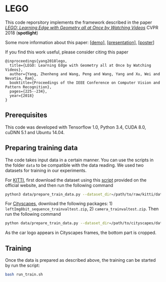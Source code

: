 # LEGO

This code reporsitory implements the framework described in the paper [*LEGO: Learning Edge with Geometry all at Once by Watching Videos*](https://arxiv.org/abs/1803.05648) CVPR 2018 (**spotlight**)

Some more information about this paper: [[demo](https://www.youtube.com/watch?v=40-GAgdUwI0)], [[presentation](https://youtu.be/WrEKJeK-Wow?t=4628)], [[poster](misc/cvpr18_poster_lego.pdf)]

If you find this work useful, please consider citing this paper
```
@inproceedings{yang2018lego,
  title={LEGO: Learning Edge with Geometry all at Once by Watching Videos},
  author={Yang, Zhenheng and Wang, Peng and Wang, Yang and Xu, Wei and Nevatia, Ram},
  booktitle={Proceedings of the IEEE Conference on Computer Vision and Pattern Recognition},
  pages={225--234},
  year={2018}
}
```

## Prerequisites
This code was developed with Tensorflow 1.0, Python 3.4, CUDA 8.0, cuDNN 5.1 and Ubuntu 14.04.

## Preparing training data
The code takes input data in a certain manner. You can use the scripts in the folder ```data``` to be compatible with the data reading. We used two datasets for training in our experiments.

For [KITTI](http://www.cvlibs.net/datasets/kitti/raw_data.php), first download the dataset using this [script](http://www.cvlibs.net/download.php?file=raw_data_downloader.zip) provided on the official website, and then run the following command
```bash
python3 data/prepare_train_data.py --dataset_dir=/path/to/raw/kitti/dataset/ --dataset_name='kitti_raw_eigen' --dump_root=/path/to/resulting/formatted/data/ --seq_length=3 --img_width=832 --img_height=256 --num_threads=4
```

For [Cityscapes](https://www.cityscapes-dataset.com/), download the following packages: 1) `leftImg8bit_sequence_trainvaltest.zip`, 2) `camera_trainvaltest.zip`. Then run the following command
```bash
python data/prepare_train_data.py --dataset_dir=/path/to/cityscapes/dataset/ --dataset_name='cityscapes' --dump_root=/path/to/resulting/formatted/data/ --seq_length=3 --img_width=832 --img_height=342 --num_threads=4
```
As the car logo appears in Cityscapes frames, the bottom part is cropped.

## Training
Once the data is prepared as described above, the training can be started by run the script:
```bash
bash run_train.sh
```
